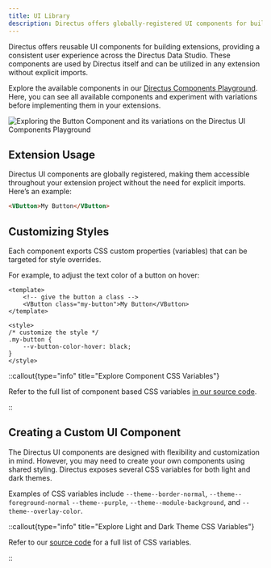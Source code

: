 ```yaml
---
title: UI Library
description: Directus offers globally-registered UI components for building extensions.
---
```


Directus offers reusable UI components for building extensions, providing a consistent user experience across the Directus Data Studio. These components are used by Directus itself and can be utilized in any extension without explicit imports.

Explore the available components in our [Directus Components Playground](https://components.directus.io/). Here, you can
see all available components and experiment with variations before implementing them in your extensions.

![Exploring the Button Component and its variations on the Directus UI Components Playground](https://product-team.directus.app/assets/f113fff5-aeda-4ee6-a390-88649c5a26a6.gif)

## Extension Usage

Directus UI components are globally registered, making them accessible throughout your extension project without the
need for explicit imports. Here’s an example:

```html
<VButton>My Button</VButton>
```

## Customizing Styles

Each component exports CSS custom properties (variables) that can be targeted for style overrides.

For example, to adjust the text color of a button on hover:

```vue
<template>
	<!-- give the button a class -->
	<VButton class="my-button">My Button</VButton>
</template>

<style>
/* customize the style */
.my-button {
	--v-button-color-hover: black;
}
</style>
```

::callout{type="info" title="Explore Component CSS Variables"}

Refer to the full list of component based CSS variables [in our source code](https://github.com/directus/directus/tree/main/app/src/components).

::

## Creating a Custom UI Component

The Directus UI components are designed with flexibility and customization in mind. However, you may need to create your
own components using shared styling. Directus exposes several CSS variables for both light and dark themes.

Examples of CSS variables include `--theme--border-normal`, `--theme--foreground-normal` `--theme--purple`, `--theme--module-background`, and
`--theme--overlay-color`.

::callout{type="info" title="Explore Light and Dark Theme CSS Variables"}

Refer to our [source code](https://github.com/directus/directus/tree/main/app/src/styles/themes) for a full list of CSS
variables.

::
